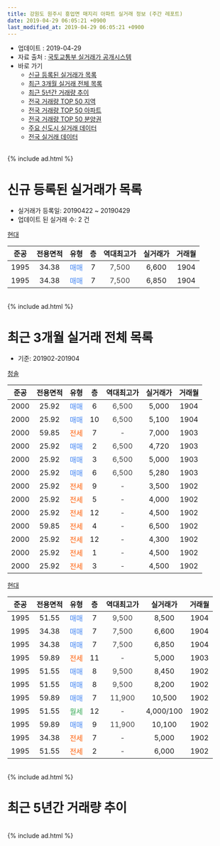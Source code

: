 ```yaml
---
title: 강원도 원주시 흥업면 매지리 아파트 실거래 정보 (주간 레포트)
date: 2019-04-29 06:05:21 +0900
last_modified_at: 2019-04-29 06:05:21 +0900
---
```


* 업데이트 : 2019-04-29
* 자료 출처 : [국토교통부 실거래가 공개시스템](http://rt.molit.go.kr)
* 바로 가기
    * [신규 등록된 실거래가 목록](#신규-등록된-실거래가-목록)
    * [최근 3개월 실거래 전체 목록](#최근-3개월-실거래-전체-목록)
    * [최근 5년간 거래량 추이](#최근-5년간-거래량-추이)
    * [전국 거래량 TOP 50 지역](https://inasie.github.io/apt-trade-info/최근-3개월-전국에서-가장-거래가-많이-발생한-지역)
    * [전국 거래량 TOP 50 아파트](https://inasie.github.io/apt-trade-info/최근-3개월-전국에서-가장-거래가-많이-발생한-아파트)
    * [전국 거래량 TOP 50 분양권](https://inasie.github.io/apt-trade-info/최근-3개월-전국에서-가장-거래가-많이-발생한-분양권)
    * [주요 신도시 실거래 데이터](https://inasie.github.io/apt-trade-info/주요-신도시)
    * [전국 실거래 데이터](https://inasie.github.io/apt-trade-info/전국)
<br>
{% include ad.html %}
<br>

# 신규 등록된 실거래가 목록
* 실거래가 등록일: 20190422 ~ 20190429
* 업데이트 된 실거래 수: 2 건


[현대](https://search.naver.com/search.naver?query=%EA%B0%95%EC%9B%90%EB%8F%84+%EC%9B%90%EC%A3%BC%EC%8B%9C+%ED%9D%A5%EC%97%85%EB%A9%B4+%EB%A7%A4%EC%A7%80%EB%A6%AC+%ED%98%84%EB%8C%80)

|준공|전용면적|유형|층|역대최고가|실거래가|거래월|
|:---:|:---:|:---:|:---:|:---:|:---:|:---:|
|1995|34.38|<span style="color:#4285f3">매매</span>|7|<span style="color:#444444">7,500</span>|6,600|1904|
|1995|34.38|<span style="color:#4285f3">매매</span>|7|<span style="color:#444444">7,500</span>|6,850|1904|


<br>
{% include ad.html %}
<br>

# 최근 3개월 실거래 전체 목록
* 기준: 201902-201904


[청솔](https://search.naver.com/search.naver?query=%EA%B0%95%EC%9B%90%EB%8F%84+%EC%9B%90%EC%A3%BC%EC%8B%9C+%ED%9D%A5%EC%97%85%EB%A9%B4+%EB%A7%A4%EC%A7%80%EB%A6%AC+%EC%B2%AD%EC%86%94)

|준공|전용면적|유형|층|역대최고가|실거래가|거래월|
|:---:|:---:|:---:|:---:|:---:|:---:|:---:|
|2000|25.92|<span style="color:#4285f3">매매</span>|6|<span style="color:#444444">6,500</span>|5,000|1904|
|2000|25.92|<span style="color:#4285f3">매매</span>|10|<span style="color:#444444">6,500</span>|5,100|1904|
|2000|59.85|<span style="color:#ff5a00">전세</span>|7|<span style="color:#444444">-</span>|7,000|1903|
|2000|25.92|<span style="color:#4285f3">매매</span>|2|<span style="color:#444444">6,500</span>|4,720|1903|
|2000|25.92|<span style="color:#4285f3">매매</span>|3|<span style="color:#444444">6,500</span>|5,000|1903|
|2000|25.92|<span style="color:#4285f3">매매</span>|6|<span style="color:#444444">6,500</span>|5,280|1903|
|2000|25.92|<span style="color:#ff5a00">전세</span>|9|<span style="color:#444444">-</span>|3,500|1902|
|2000|25.92|<span style="color:#ff5a00">전세</span>|5|<span style="color:#444444">-</span>|4,000|1902|
|2000|25.92|<span style="color:#ff5a00">전세</span>|12|<span style="color:#444444">-</span>|4,500|1902|
|2000|59.85|<span style="color:#ff5a00">전세</span>|4|<span style="color:#444444">-</span>|6,500|1902|
|2000|25.92|<span style="color:#ff5a00">전세</span>|12|<span style="color:#444444">-</span>|4,300|1902|
|2000|25.92|<span style="color:#ff5a00">전세</span>|1|<span style="color:#444444">-</span>|4,500|1902|
|2000|25.92|<span style="color:#ff5a00">전세</span>|3|<span style="color:#444444">-</span>|4,500|1902|

[현대](https://search.naver.com/search.naver?query=%EA%B0%95%EC%9B%90%EB%8F%84+%EC%9B%90%EC%A3%BC%EC%8B%9C+%ED%9D%A5%EC%97%85%EB%A9%B4+%EB%A7%A4%EC%A7%80%EB%A6%AC+%ED%98%84%EB%8C%80)

|준공|전용면적|유형|층|역대최고가|실거래가|거래월|
|:---:|:---:|:---:|:---:|:---:|:---:|:---:|
|1995|51.55|<span style="color:#4285f3">매매</span>|7|<span style="color:#444444">9,500</span>|8,500|1904|
|1995|34.38|<span style="color:#4285f3">매매</span>|7|<span style="color:#444444">7,500</span>|6,600|1904|
|1995|34.38|<span style="color:#4285f3">매매</span>|7|<span style="color:#444444">7,500</span>|6,850|1904|
|1995|59.89|<span style="color:#ff5a00">전세</span>|11|<span style="color:#444444">-</span>|5,000|1903|
|1995|51.55|<span style="color:#4285f3">매매</span>|8|<span style="color:#444444">9,500</span>|8,450|1902|
|1995|51.55|<span style="color:#4285f3">매매</span>|8|<span style="color:#444444">9,500</span>|8,200|1902|
|1995|59.89|<span style="color:#4285f3">매매</span>|7|<span style="color:#444444">11,900</span>|10,500|1902|
|1995|51.55|<span style="color:#34a853">월세</span>|12|<span style="color:#444444">-</span>|4,000/100|1902|
|1995|59.89|<span style="color:#4285f3">매매</span>|9|<span style="color:#444444">11,900</span>|10,100|1902|
|1995|34.38|<span style="color:#ff5a00">전세</span>|7|<span style="color:#444444">-</span>|5,000|1902|
|1995|51.55|<span style="color:#ff5a00">전세</span>|2|<span style="color:#444444">-</span>|6,000|1902|


<br>
{% include ad.html %}
<br>

# 최근 5년간 거래량 추이


<div style="width:100%;">
    <canvas id="deal_progress" height="200"></canvas>
</div>

<script>
new Chart(document.getElementById("deal_progress"), {
    type: 'line',
    data: {
        labels: ['201404','201405','201406','201407','201408','201409','201410','201411','201412','201501','201502','201503','201504','201505','201506','201507','201508','201509','201510','201511','201512','201601','201602','201603','201604','201605','201606','201607','201608','201609','201610','201611','201612','201701','201702','201703','201704','201705','201706','201707','201708','201709','201710','201711','201712','201801','201802','201803','201804','201805','201806','201807','201808','201809','201810','201811','201812','201901','201902','201903','201904'],
        datasets: [{
            label: '매매',
            pointRadius: 1,
            data: [4, 6, 6, 6, 1, 3, 2, 2, 2, 11, 9, 9, 15, 12, 7, 6, 9, 4, 4, 23, 13, 6, 8, 2, 7, 5, 17, 6, 14, 7, 13, 10, 14, 9, 12, 3, 6, 3, 17, 5, 4, 10, 7, 14, 17, 6, 10, 1, 3, 1, 3, 3, 3, 1, 8, 8, 8, 5, 4, 3, 5],
            borderColor: "rgba(255, 201, 14, 1)",
            backgroundColor: "rgba(255, 201, 14, 0.5)",
            fill: false,
            lineTension: 0
        },{
            label: '전월세',
            pointRadius: 1,
            data: [0, 0, 1, 4, 6, 2, 2, 2, 9, 8, 9, 1, 2, 2, 7, 2, 3, 2, 0, 4, 10, 5, 6, 2, 1, 1, 2, 3, 10, 1, 5, 4, 7, 6, 8, 3, 1, 1, 4, 5, 6, 0, 4, 0, 7, 12, 8, 0, 2, 3, 1, 5, 8, 2, 0, 2, 9, 12, 10, 2, 0],
            borderColor: "rgba(0, 141, 185, 1)",
            backgroundColor: "rgba(0, 141, 185, 0.5)",
            fill: false,
            lineTension: 0
        }
        ]
    },
    options: {
        responsive: true,
        title: {
            display: false
        },
        tooltips: {
            mode: 'index',
            intersect: false
        },
        hover: {
            mode: 'nearest',
            intersect: true
        },
        scales: {
            xAxes: [{
                display: true,
                scaleLabel: {
                    display: true,
                    labelString: '년/월'
                }
            }],
            yAxes: [{
                display: true,
                ticks: {
                    suggestedMin: 0,
                },
                scaleLabel: {
                    display: true,
                    labelString: '실거래 수'
                }
            }]
        }
    }
});

</script>


<br>
{% include ad.html %}
<br>

